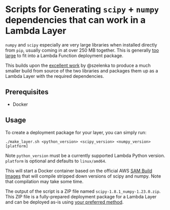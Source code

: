 # Scripts for Generating `scipy` + `numpy` dependencies that can work in a Lambda Layer

`numpy` and `scipy` especially are very large libraries when installed directly
from `pip`, usually coming in at over 250 MB together. This is generally [too
large](https://docs.aws.amazon.com/lambda/latest/dg/gettingstarted-limits.html)
to fit into a Lambda Function deployment package.

This builds upon the [excellent work](https://github.com/szelenka/shrink-linalg)
by @szelenka to produce a much smaller build from source of the two libraries
and packages them up as a Lambda Layer with the required dependencies.

## Prerequisites

* Docker

## Usage

To create a deployment package for your layer, you can simply run:

```
./make_layer.sh <python_version> <scipy_version> <numpy_version> [platform]
```

Note `python_version` must be a currently supported Lambda Python version.
`platform` is optional and defaults to `linux/amd64`.

This will start a Docker container based on the official AWS [SAM Build
Images](https://github.com/aws/aws-sam-build-images) that will compile stripped
down versions of scipy and numpy. Note that compilation may take some time.

The output of the script is a ZIP file named `scipy-1.8.1_numpy-1.23.0.zip`.
This ZIP file is a fully-prepared deployment package for a Lambda Layer and can
be deployed as-is using [your preferred
method](https://docs.aws.amazon.com/lambda/latest/dg/configuration-layers.html).

